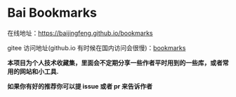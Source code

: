 <!-- <p align="center">
  <img width="320" src="https://wpimg.wallstcn.com/9e77e0ae-3018-45a2-bf9f-1a4c88dd300a.svg">
</p> -->
# Bai Bookmarks
在线地址：https://baijingfeng.github.io/bookmarks

gitee 访问地址(github.io 有时候在国内访问会很慢)：[bookmarks](https://baijingfeng.gitee.io/bookmarks/)

**本项目为个人技术收藏集，里面会不定期分享一些作者平时用到的一些库，或者常用的网站和小工具.**

**如果你有好的推荐你可以提 issue 或者 pr 来告诉作者**